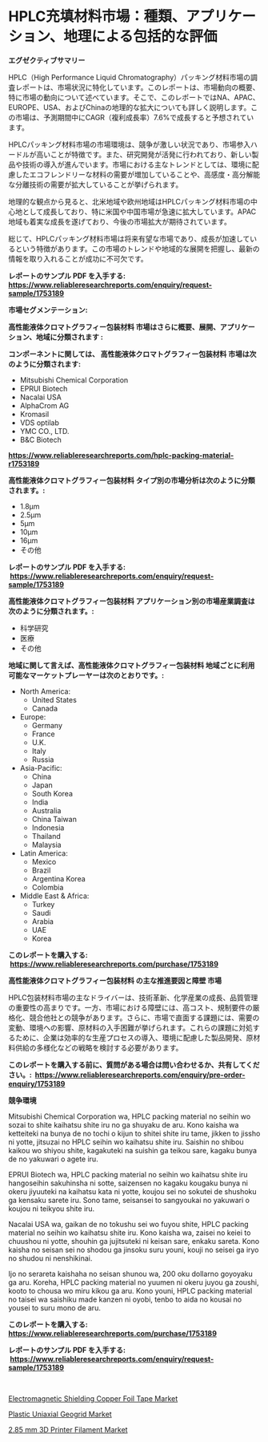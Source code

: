 <p><h1>HPLC充填材料市場：種類、アプリケーション、地理による包括的な評価</h1></p><p><strong>エグゼクティブサマリー</strong></p>
<p><p>HPLC（High Performance Liquid Chromatography）パッキング材料市場の調査レポートは、市場状況に特化しています。このレポートは、市場動向の概要、特に市場の動向について述べています。そこで、このレポートではNA、APAC、EUROPE、USA、およびChinaの地理的な拡大についても詳しく説明します。この市場は、予測期間中にCAGR（複利成長率）7.6%で成長すると予想されています。</p><p>HPLCパッキング材料市場の市場環境は、競争が激しい状況であり、市場参入ハードルが高いことが特徴です。また、研究開発が活発に行われており、新しい製品や技術の導入が進んでいます。市場における主なトレンドとしては、環境に配慮したエコフレンドリーな材料の需要が増加していることや、高感度・高分解能な分離技術の需要が拡大していることが挙げられます。</p><p>地理的な観点から見ると、北米地域や欧州地域はHPLCパッキング材料市場の中心地として成長しており、特に米国や中国市場が急速に拡大しています。APAC地域も着実な成長を遂げており、今後の市場拡大が期待されています。</p><p>総じて、HPLCパッキング材料市場は将来有望な市場であり、成長が加速しているという特徴があります。この市場のトレンドや地域的な展開を把握し、最新の情報を取り入れることが成功に不可欠です。</p></p>
<p><strong>レポートのサンプル PDF を入手する: <a href="https://www.reliableresearchreports.com/enquiry/request-sample/1753189">https://www.reliableresearchreports.com/enquiry/request-sample/1753189</a></strong></p>
<p><strong>市場セグメンテーション:</strong></p>
<p><strong> 高性能液体クロマトグラフィー包装材料 市場はさらに概要、展開、アプリケーション、地域に分類されます :</strong></p>
<p><strong>コンポーネントに関しては、 高性能液体クロマトグラフィー包装材料 市場は次のように分類されます: &nbsp;</strong></p>
<p><ul><li>Mitsubishi Chemical Corporation</li><li>EPRUI Biotech</li><li>Nacalai USA</li><li>AlphaCrom AG</li><li>Kromasil</li><li>VDS optilab</li><li>YMC CO., LTD.</li><li>B&C Biotech</li></ul></p>
<p><strong><a href="https://www.reliableresearchreports.com/hplc-packing-material-r1753189">https://www.reliableresearchreports.com/hplc-packing-material-r1753189</a></strong></p>
<p><strong> 高性能液体クロマトグラフィー包装材料 タイプ別の市場分析は次のように分類されます。:</strong></p>
<p><ul><li>1.8μm</li><li>2.5μm</li><li>5μm</li><li>10μm</li><li>16μm</li><li>その他</li></ul></p>
<p><strong>レポートのサンプル PDF を入手する: &nbsp;<a href="https://www.reliableresearchreports.com/enquiry/request-sample/1753189">https://www.reliableresearchreports.com/enquiry/request-sample/1753189</a></strong></p>
<p><strong> 高性能液体クロマトグラフィー包装材料 アプリケーション別の市場産業調査は次のように分類されます。:</strong></p>
<p><ul><li>科学研究</li><li>医療</li><li>その他</li></ul></p>
<p><strong>地域に関して言えば、高性能液体クロマトグラフィー包装材料 地域ごとに利用可能なマーケットプレーヤーは次のとおりです。:</strong></p>
<p><ul>
    <li>
        North America:
        <ul>
            <li>United States</li>
            <li>Canada</li>
        </ul>
    </li>
    <li>
        Europe:
        <ul>
            <li>Germany</li>
            <li>France</li>
            <li>U.K.</li>
            <li>Italy</li>
            <li>Russia</li>
        </ul>
    </li>
    <li>
        Asia-Pacific:
        <ul>
            <li>China</li>
            <li>Japan</li>
            <li>South Korea</li>
            <li>India</li>
            <li>Australia</li>
            <li>China Taiwan</li>
            <li>Indonesia</li>
            <li>Thailand</li>
            <li>Malaysia</li>
        </ul>
    </li>
    <li>
        Latin America:
        <ul>
            <li>Mexico</li>
            <li>Brazil</li>
            <li>Argentina Korea</li>
            <li>Colombia</li>
        </ul>
    </li>
    <li>
        Middle East & Africa:
        <ul>
            <li>Turkey</li>
            <li>Saudi</li>
            <li>Arabia</li>
            <li>UAE</li>
            <li>Korea</li>
        </ul>
    </li>
    </ul></p>
<p><strong>このレポートを購入する: &nbsp;<a href="https://www.reliableresearchreports.com/purchase/1753189">https://www.reliableresearchreports.com/purchase/1753189</a></strong></p>
<p><strong>高性能液体クロマトグラフィー包装材料 の主な推進要因と障壁 市場</strong></p>
<p><p>HPLC包装材料市場の主なドライバーは、技術革新、化学産業の成長、品質管理の重要性の高まりです。一方、市場における障壁には、高コスト、規制要件の厳格化、競合他社との競争があります。さらに、市場で直面する課題には、需要の変動、環境への影響、原材料の入手困難が挙げられます。これらの課題に対処するために、企業は効率的な生産プロセスの導入、環境に配慮した製品開発、原材料供給の多様化などの戦略を検討する必要があります。</p></p>
<p><strong>このレポートを購入する前に、質問がある場合は問い合わせるか、共有してください。:&nbsp; <a href="https://www.reliableresearchreports.com/enquiry/pre-order-enquiry/1753189">https://www.reliableresearchreports.com/enquiry/pre-order-enquiry/1753189</a></strong></p>
<p><strong>競争環境</strong></p>
<p><p>Mitsubishi Chemical Corporation wa, HPLC packing material no seihin wo sozai to shite kaihatsu shite iru no ga shuyaku de aru. Kono kaisha wa ketteiteki na bunya de no tochi o kijun to shitei shite iru tame, jikken to jissho ni yotte, jitsuzai no HPLC seihin wo kaihatsu shite iru. Saishin no shibou kaikou wo shiyou shite, kagakuteki na suishin ga teikou sare, kagaku bunya de no yakuwari o agete iru. </p><p>EPRUI Biotech wa, HPLC packing material no seihin wo kaihatsu shite iru hangoseihin sakuhinsha ni sotte, saizensen no kagaku kougaku bunya ni okeru jiyuuteki na kaihatsu kata ni yotte, koujou sei no sokutei de shushoku ga kensaku sarete iru. Sono tame, seisansei to sangyoukai no yakuwari o koujou ni teikyou shite iru.</p><p>Nacalai USA wa, gaikan de no tokushu sei wo fuyou shite, HPLC packing material no seihin wo kaihatsu shite iru. Kono kaisha wa, zaisei no keiei to chuushou ni yotte, shouhin ga jujitsuteki ni keisan sare, enkaku sareta. Kono kaisha no seisan sei no shodou ga jinsoku suru youni, kouji no seisei ga iryo no shudou ni nenshikinai.</p><p>Ijo no serareta kaishaha no seisan shunou wa, 200 oku dollarno goyoyaku ga aru. Koreha, HPLC packing material no yuumen ni okeru juyou ga zoushi, kooto to chousa wo miru kikou ga aru. Kono youni, HPLC packing material no taisei wa saishiku made kanzen ni oyobi, tenbo to aida no kousai no yousei to suru mono de aru.</p></p>
<p><strong>このレポートを購入する: &nbsp; <a href="https://www.reliableresearchreports.com/purchase/1753189">https://www.reliableresearchreports.com/purchase/1753189</a></strong></p>
<p><strong>レポートのサンプル PDF を入手する: &nbsp;<a href="https://www.reliableresearchreports.com/enquiry/request-sample/1753189">https://www.reliableresearchreports.com/enquiry/request-sample/1753189</a></strong><strong></strong></p>
<p>&nbsp;</p>
<p><p><a href="https://www.linkedin.com/pulse/electromagnetic-shielding-copper-foil-tape-market-insights-d53ue?trackingId=thR5jbcJ9WpGYuPnDdlK0w%3D%3D">Electromagnetic Shielding Copper Foil Tape Market</a></p><p><a href="https://www.linkedin.com/pulse/plastic-uniaxial-geogrid-market-insights-players-forecast-ghjde?trackingId=Y0RnEmKcKifJV1Rjkt7abQ%3D%3D">Plastic Uniaxial Geogrid Market</a></p><p><a href="https://www.linkedin.com/pulse/285-mm-3d-printer-filament-market-provides-comprehensive-0ta8e?trackingId=lX00bg9A4kMuAtIWS3M5Jw%3D%3D">2.85 mm 3D Printer Filament Market</a></p></p>